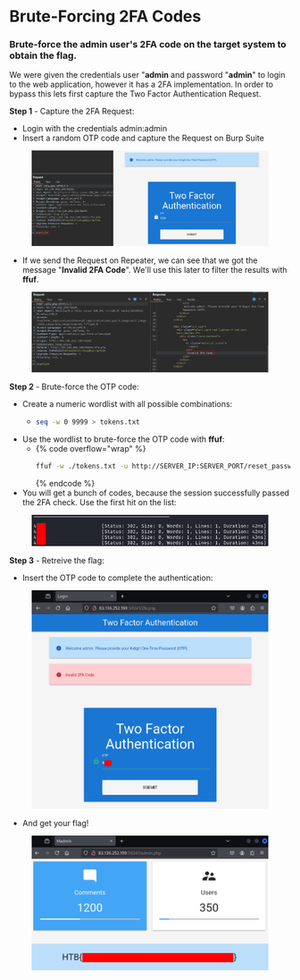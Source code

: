 # Brute-Forcing 2FA Codes

### Brute-force the admin user's 2FA code on the target system to obtain the flag.

We were given the credentials user "**admin** and password "**admin**" to login to the web application, however it has a 2FA implementation. In order to bypass this lets first capture the Two Factor Authentication Request.

**Step 1** - Capture the 2FA Request:

* Login with the credentials admin:admin
* Insert a random OTP code and capture the Request on Burp Suite

<figure><img src="../../../.gitbook/assets/image (194).png" alt=""><figcaption></figcaption></figure>

* If we send the Request on Repeater, we can see that we got the message "**Invalid 2FA Code**". We'll use this later to filter the results with **ffuf**.

<figure><img src="../../../.gitbook/assets/image (195).png" alt=""><figcaption></figcaption></figure>

**Step 2** - Brute-force the OTP code:

* Create a numeric wordlist with all possible combinations:
  * ```bash
    seq -w 0 9999 > tokens.txt
    ```
* Use the wordlist to brute-force the OTP code with **ffuf**:
  * {% code overflow="wrap" %}
    ```bash
    ffuf -w ./tokens.txt -u http://SERVER_IP:SERVER_PORT/reset_password.php?token=FUZZ -fr "The provided token is invalid"
    ```
    {% endcode %}
* You will get a bunch of codes, because the session successfully passed the 2FA check. Use the first hit on the list:

<figure><img src="../../../.gitbook/assets/image (197).png" alt=""><figcaption></figcaption></figure>

**Step 3** - Retreive the flag:

* Insert the OTP code to complete the authentication:

<figure><img src="../../../.gitbook/assets/image (196).png" alt=""><figcaption></figcaption></figure>

* And get your flag!

<figure><img src="../../../.gitbook/assets/image (198).png" alt=""><figcaption></figcaption></figure>

